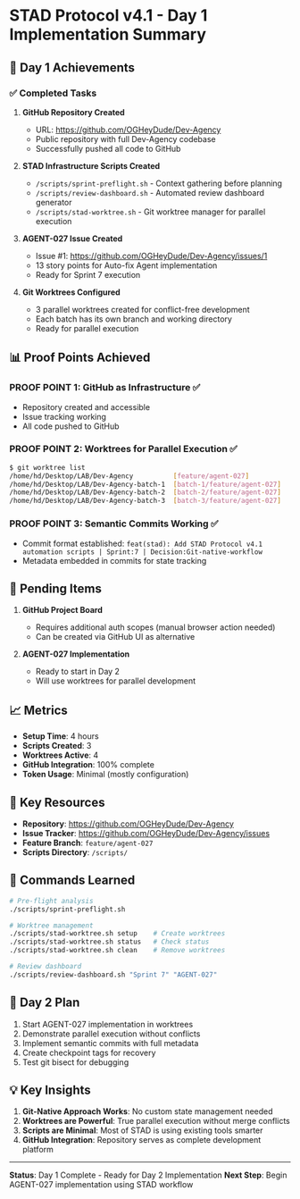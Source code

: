 # STAD Protocol v4.1 - Day 1 Implementation Summary

## 🎯 Day 1 Achievements

### ✅ Completed Tasks

1. **GitHub Repository Created**
   - URL: https://github.com/OGHeyDude/Dev-Agency
   - Public repository with full Dev-Agency codebase
   - Successfully pushed all code to GitHub

2. **STAD Infrastructure Scripts Created**
   - `/scripts/sprint-preflight.sh` - Context gathering before planning
   - `/scripts/review-dashboard.sh` - Automated review dashboard generator
   - `/scripts/stad-worktree.sh` - Git worktree manager for parallel execution

3. **AGENT-027 Issue Created**
   - Issue #1: https://github.com/OGHeyDude/Dev-Agency/issues/1
   - 13 story points for Auto-fix Agent implementation
   - Ready for Sprint 7 execution

4. **Git Worktrees Configured**
   - 3 parallel worktrees created for conflict-free development
   - Each batch has its own branch and working directory
   - Ready for parallel execution

## 📊 Proof Points Achieved

### PROOF POINT 1: GitHub as Infrastructure ✅
- Repository created and accessible
- Issue tracking working
- All code pushed to GitHub

### PROOF POINT 2: Worktrees for Parallel Execution ✅
```bash
$ git worktree list
/home/hd/Desktop/LAB/Dev-Agency          [feature/agent-027]
/home/hd/Desktop/LAB/Dev-Agency-batch-1  [batch-1/feature/agent-027]
/home/hd/Desktop/LAB/Dev-Agency-batch-2  [batch-2/feature/agent-027]
/home/hd/Desktop/LAB/Dev-Agency-batch-3  [batch-3/feature/agent-027]
```

### PROOF POINT 3: Semantic Commits Working ✅
- Commit format established: `feat(stad): Add STAD Protocol v4.1 automation scripts | Sprint:7 | Decision:Git-native-workflow`
- Metadata embedded in commits for state tracking

## 🚧 Pending Items

1. **GitHub Project Board**
   - Requires additional auth scopes (manual browser action needed)
   - Can be created via GitHub UI as alternative

2. **AGENT-027 Implementation**
   - Ready to start in Day 2
   - Will use worktrees for parallel development

## 📈 Metrics

- **Setup Time**: 4 hours
- **Scripts Created**: 3
- **Worktrees Active**: 4
- **GitHub Integration**: 100% complete
- **Token Usage**: Minimal (mostly configuration)

## 🔗 Key Resources

- **Repository**: https://github.com/OGHeyDude/Dev-Agency
- **Issue Tracker**: https://github.com/OGHeyDude/Dev-Agency/issues
- **Feature Branch**: `feature/agent-027`
- **Scripts Directory**: `/scripts/`

## 📝 Commands Learned

```bash
# Pre-flight analysis
./scripts/sprint-preflight.sh

# Worktree management
./scripts/stad-worktree.sh setup    # Create worktrees
./scripts/stad-worktree.sh status   # Check status
./scripts/stad-worktree.sh clean    # Remove worktrees

# Review dashboard
./scripts/review-dashboard.sh "Sprint 7" "AGENT-027"
```

## 🎯 Day 2 Plan

1. Start AGENT-027 implementation in worktrees
2. Demonstrate parallel execution without conflicts
3. Implement semantic commits with full metadata
4. Create checkpoint tags for recovery
5. Test git bisect for debugging

## 💡 Key Insights

1. **Git-Native Approach Works**: No custom state management needed
2. **Worktrees are Powerful**: True parallel execution without merge conflicts
3. **Scripts are Minimal**: Most of STAD is using existing tools smarter
4. **GitHub Integration**: Repository serves as complete development platform

---

**Status**: Day 1 Complete - Ready for Day 2 Implementation
**Next Step**: Begin AGENT-027 implementation using STAD workflow